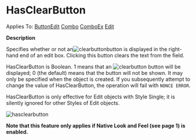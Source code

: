 




<h1 class="heading"><span class="name">HasClearButton</span></h1>

Applies To: [ButtonEdit](./buttonedit.md) [Combo](./combo.md) [ComboEx](./comboex.md) [Edit](./edit.md)


**Description**


Specifies whether or not an![clearbutton](../img/clearbutton.png)button is displayed in the right-hand end of an edit box. Clicking this button clears the text from the field.



HasClearButton is Boolean. 1 means that an ![clearbutton](../img/clearbutton.png) button will be displayed; 0 (the default) means that the button will not be shown. It may only be specified when the object is created. If you subsequently attempt to change the value of HasClearButton, the operation will fail with `NONCE ERROR`.


HasClearButton is only effective for Edit objects with Style Single; it is silently ignored for other Styles of Edit objects.


![hasclearbutton](../img/hasclearbutton.png)


**Note that this feature only applies if Native Look and Feel (see page 1) is enabled.**


